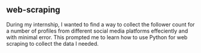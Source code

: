 ## web-scraping
During my internship, I wanted to find a way to collect the follower count for a number of profiles from different social media platforms effeciently and with minimal error. This prompted me to learn how to use Python for web scraping to collect the data I needed. 
